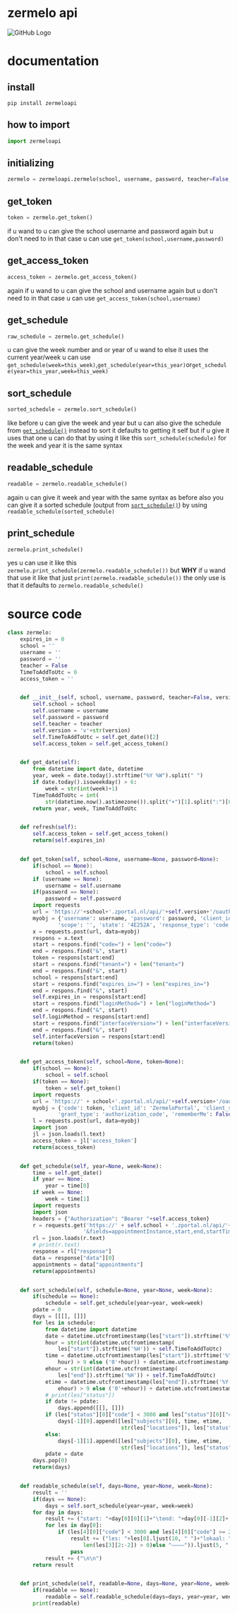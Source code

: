 # zermelo api
![GitHub Logo](https://ozhw.zportal.nl/static/v/21.09j64/img/zermelo2013.svg)
# documentation


## install

```properties
pip install zermeloapi
```

## how to import
```python
import zermeloapi
```
## initializing
```python
zermelo = zermeloapi.zermelo(school, username, password, teacher=False, version=3)
```
## get_token
```python
token = zermelo.get_token()
```
if u wand to u can give the school username and password again but u don't need to in that case u can use `get_token(school,username,password)`
## get_access_token
```python
access_token = zermelo.get_access_token()
```
again if u wand to u can give the school and username again but u don't need to in that case u can use `get_access_token(school,username)`
## get_schedule
```python
raw_schedule = zermelo.get_schedule()
```
u can give the week number and or year of u wand to else it uses the current year/week u can use `get_schedule(week=this_week)`,`get_schedule(year=this_year)`or`get_schedule(year=this_year,week=this_week)`
## sort_schedule
```python
sorted_schedule = zermelo.sort_schedule()
```
like before u can give the week and year but u can also give the schedule from [`get_schedule()`](#get_schedule) instead to sort it defaults to getting it self but if u give it uses that one u can do that by using it like this `sort_schedule(schedule)` for the week and year it is the same syntax
## readable_schedule
```python
readable = zermelo.readable_schedule()
```
again u can give it week and year with the same syntax as before also you can give it a sorted schedule (output from [`sort_schedule()`](#sort_schedule)) by using `readable_schedule(sorted_schedule)`
## print_schedule
```python
zermelo.print_schedule()
```
yes u can use it like this `zermelo.print_schedule(zermelo.readable_schedule())` but **WHY** if u wand that use it like that just `print(zermelo.readable_schedule())` the only use is that it defaults to `zermelo.readable_schedule()`
# source code
```python
class zermelo:
    expires_in = 0
    school = ''
    username = ''
    password = ''
    teacher = False
    TimeToAddToUtc = 0
    access_token = ''


    def __init__(self, school, username, password, teacher=False, version=3):
        self.school = school
        self.username = username
        self.password = password
        self.teacher = teacher
        self.version = 'v'+str(version)
        self.TimeToAddToUtc = self.get_date()[2]
        self.access_token = self.get_access_token()


    def get_date(self):
        from datetime import date, datetime
        year, week = date.today().strftime("%Y %W").split(" ")
        if date.today().isoweekday() > 6:
            week = str(int(week)+1)
        TimeToAddToUtc = int(
            str(datetime.now().astimezone()).split("+")[1].split(":")[0])
        return year, week, TimeToAddToUtc


    def refresh(self):
        self.access_token = self.get_access_token()
        return(self.expires_in)


    def get_token(self, school=None, username=None, password=None):
        if(school == None):
            school = self.school
        if (username == None):
            username = self.username
        if(password == None):
            password = self.password
        import requests
        url = 'https://'+school+'.zportal.nl/api/'+self.version+'/oauth'
        myobj = {'username': username, 'password': password, 'client_id': 'OAuthPage', 'redirect_uri': '/main/',
                'scope': '', 'state': '4E252A', 'response_type': 'code', 'tenant': school}
        x = requests.post(url, data=myobj)
        respons = x.text
        start = respons.find("code=") + len("code=")
        end = respons.find("&", start)
        token = respons[start:end]
        start = respons.find("tenant=") + len("tenant=")
        end = respons.find("&", start)
        school = respons[start:end]
        start = respons.find("expires_in=") + len("expires_in=")
        end = respons.find("&", start)
        self.expires_in = respons[start:end]
        start = respons.find("loginMethod=") + len("loginMethod=")
        end = respons.find("&", start)
        self.loginMethod = respons[start:end]
        start = respons.find("interfaceVersion=") + len("interfaceVersion=")
        end = respons.find("&", start)
        self.interfaceVersion = respons[start:end]
        return(token)


    def get_access_token(self, school=None, token=None):
        if(school == None):
            school = self.school
        if(token == None):
            token = self.get_token()
        import requests
        url = 'https://' + school+'.zportal.nl/api/'+self.version+'/oauth/token'
        myobj = {'code': token, 'client_id': 'ZermeloPortal', 'client_secret': 42,
                'grant_type': 'authorization_code', 'rememberMe': False}
        l = requests.post(url, data=myobj)
        import json
        jl = json.loads(l.text)
        access_token = jl['access_token']
        return(access_token)


    def get_schedule(self, year=None, week=None):
        time = self.get_date()
        if year == None:
            year = time[0]
        if week == None:
            week = time[1]
        import requests
        import json
        headers = {"Authorization": "Bearer "+self.access_token}
        r = requests.get('https://' + self.school + '.zportal.nl/api/'+self.version+'/liveschedule?'+("teacher" if (self.teacher) else "student")+'='+self.username+'&week='+str(year)+str(week) +
                        '&fields=appointmentInstance,start,end,startTimeSlotName,endTimeSlotName,subjects,groups,locations,teachers,cancelled,changeDescription,schedulerRemark,content,appointmentType', headers=headers)
        rl = json.loads(r.text)
        # print(r.text)
        response = rl["response"]
        data = response["data"][0]
        appointments = data["appointments"]
        return(appointments)


    def sort_schedule(self, schedule=None, year=None, week=None):
        if(schedule == None):
            schedule = self.get_schedule(year=year, week=week)
        pdate = 0
        days = [[[], []]]
        for les in schedule:
            from datetime import datetime
            date = datetime.utcfromtimestamp(les["start"]).strftime('%Y%m%d')
            hour = str(int(datetime.utcfromtimestamp(
                les["start"]).strftime('%H')) + self.TimeToAddToUtc)
            time = datetime.utcfromtimestamp(les["start"]).strftime('%Y-%m-%d ') + (hour if int(
                hour) > 9 else ('0'+hour)) + datetime.utcfromtimestamp(les["start"]).strftime(':%M')
            ehour = str(int(datetime.utcfromtimestamp(
                les["end"]).strftime('%H')) + self.TimeToAddToUtc)
            etime = datetime.utcfromtimestamp(les["end"]).strftime('%Y-%m-%d ') + (ehour if int(
                ehour) > 9 else ('0'+ehour)) + datetime.utcfromtimestamp(les["end"]).strftime(':%M')
            # print(les["status"])
            if date != pdate:
                days.append([[], []])
            if (les["status"][0]["code"] < 3000 and les["status"][0]["code"] >= 2000):
                days[-1][0].append([les["subjects"][0], time, etime,
                                    str(les["locations"]), les["status"], les["online"]])
            else:
                days[-1][1].append([les["subjects"][0], time, etime,
                                    str(les["locations"]), les["status"], les["online"]])
            pdate = date
        days.pop(0)
        return(days)


    def readable_schedule(self, days=None, year=None, week=None):
        result = ''
        if(days == None):
            days = self.sort_schedule(year=year, week=week)
        for day in days:
            result += ("start: "+day[0][0][1]+"\tend: "+day[0][-1][2]+'\n')
            for les in day[0]:
                if (les[4][0]["code"] < 3000 and les[4][0]["code"] >= 2000):
                    result += ("les: "+les[0].ljust(10, " ")+"lokaal: "+("📷"if(les[5])else (les[3][2:-2]if(
                        len(les[3][2:-2]) > 0)else "————")).ljust(5, " ")+"\tstart: "+les[1]+"\tend: "+les[2]+'\n')
                    pass
            result += ("\n\n")
        return result


    def print_schedule(self, readable=None, days=None, year=None, week=None):
        if(readable == None):
            readable = self.readable_schedule(days=days, year=year, week=week)
        print(readable)
```